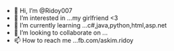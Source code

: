 - 👋 Hi, I’m @Ridoy007
- 👀 I’m interested in ...my girlfriend <3 
- 🌱 I’m currently learning ...c#,java,python,html,asp.net
- 💞️ I’m looking to collaborate on ...
- 📫 How to reach me ...fb.com/askim.ridoy

<!---
Ridoy007/Ridoy007 is a ✨ special ✨ repository because its `README.md` (this file) appears on your GitHub profile.
You can click the Preview link to take a look at your changes.
--->
